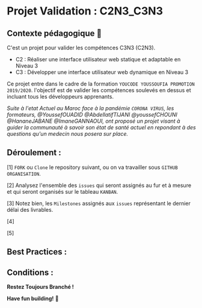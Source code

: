 # Projet Validation :  C2N3_C3N3

## Contexte pédagogique  👋

C'est un projet pour valider les compétences C3N3 (C2N3). 

-  C2 : Réaliser une interface utilisateur web statique et adaptable en Niveau 3 
-  C3 : Développer une interface utilisateur web dynamique en Niveau 3 

Ce projet entre dans le cadre de la formation `YOUCODE YOUSSOUFIA PROMOTION 2019/2020`. l'objectif est de valider les compétences soulevés en dessus et incluant tous les développeurs apprenants. 

*Suite à l'etat Actuel au Maroc face à la pandémie `CORONA VIRUS`, les formateurs, @YoussefOUADID @AbdellatifTIJANI @youssefCHOUNI @HananeJABANE @ImaneGANNAOUI, ont proposé un projet visant à guider la communauté à savoir son état de santé actuel en repondant à des questions qu'un medecin nous posera sur place.*


## Déroulement : 

[1] `FORK` ou `Clone` le repository suivant, ou on va travailler sous `GITHUB ORGANISATION`.

[2] Analysez l'ensemble des `issues` qui seront assignés au fur et à mesure et qui seront organisés sur le tableau `KANBAN`.

[3] Notez bien, les `Milestones` assignés aux `issues` représentant le dernier délai des livrables.  

[4] 

[5] 



## Best Practices : 

## Conditions : 








 **Restez Toujours Branché !**

**Have fun building!** 🚀
